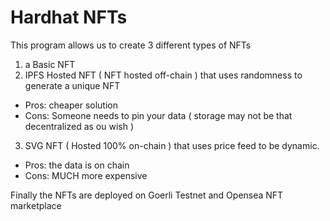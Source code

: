 # Hardhat NFTs

This program allows us to create 3 different types of NFTs

1. a Basic NFT
2. IPFS Hosted NFT ( NFT hosted off-chain ) that uses randomness to generate a unique NFT

- Pros: cheaper solution
- Cons: Someone needs to pin your data ( storage may not be that decentralized as ou wish )

3. SVG NFT ( Hosted 100% on-chain ) that uses price feed to be dynamic.

- Pros: the data is on chain
- Cons: MUCH more expensive

Finally the NFTs are deployed on Goerli Testnet and Opensea NFT marketplace
